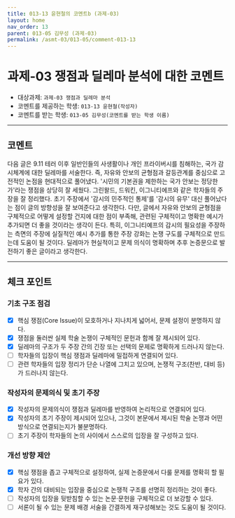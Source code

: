 ```yaml
---
title: 013-13 윤현철의 코멘트b (과제-03) 
layout: home
nav_order: 13
parent: 013-05 김무성 (과제-03)
permalink: /asmt-03/013-05/comment-013-13
---
```


# 과제-03 쟁점과 딜레마 분석에 대한 코멘트

- 대상과제: `과제-03 쟁점과 딜레마 분석`
- 코멘트를 제공하는 학생: `013-13 윤현철(작성자)` 
- 코멘트를 받는 학생: `013-05 김무성(코멘트를 받는 학생 이름)` 

---

## 코멘트

다음 글은 9.11 테러 이후 일반인들의 사생활이나 개인 프라이버시를 침해하는, 국가 감시체계에 대한 딜레마를 서술한다. 즉, 자유와 안보의 균형점과 갈등관계를 중심으로 고전적인 논점을
현대적으로 풀어냈다. '시민의 기본권을 제한하는 국가 안보는 정당한가'라는 쟁점을 상당히 잘 세웠다. 그린왈드, 드워킨, 이그니티에프와 같은 학자들의 주장을 잘 정리했다.
초기 주장에서 '감시의 민주적인 통제'를 '감시의 유무' 대신 풀어났다는 점이 글의 방향성을 잘 보여준다고 생각한다.
다만, 글에서 자유와 안보의 균형점을 구체적으로 어떻게 설정할 건지에 대한 점이 부족해, 관련된 구체적이고 명확한 예시가 추가되면 더 좋을 것이라는 생각이 든다.
특히, 이그니티예프의 감시의 필요성을 주장하는 측면의 주장에 실질적인 예시 추가를 통한 주장 강화는 논쟁 구도를 구체적으로 만드는데 도움이 될 것이다.
딜레마가 현실적이고 문제 의식이 명확하며 추후 논증문으로 발전하기 좋은 글이라고 생각한다.

---

## 체크 포인트

### **기초 구조 점검**
- [x] 핵심 쟁점(Core Issue)이 모호하거나 지나치게 넓어서, 문제 설정이 분명하지 않다.
- [x] 쟁점을 둘러싼 실제 학술 논쟁이 구체적인 문헌과 함께 잘 제시되어 있다.
- [x] 딜레마의 구조가 두 주장 간의 긴장 또는 선택의 문제로 명확하게 드러나지 않는다.
- [ ] 학자들의 입장이 핵심 쟁점과 딜레마에 밀접하게 연결되어 있다.
- [ ] 관련 학자들의 입장 정리가 단순 나열에 그치고 있으며, 논쟁적 구조(찬반, 대비 등)가 드러나지 않는다.

### **작성자의 문제의식 및 초기 주장**
- [x] 작성자의 문제의식이 쟁점과 딜레마를 반영하여 논리적으로 연결되어 있다.
- [x] 작성자의 초기 주장이 제시되어 있으나, 그것이 본문에서 제시된 학술 논쟁과 어떤 방식으로 연결되는지가 불분명하다.
- [ ] 초기 주장이 학자들의 논의 사이에서 스스로의 입장을 잘 구성하고 있다.

### **개선 방향 제안**
- [x] 핵심 쟁점을 좁고 구체적으로 설정하여, 실제 논증문에서 다룰 문제를 명확히 할 필요가 있다.
- [x] 학자 간의 대비되는 입장을 중심으로 논쟁적 구조를 선명히 정리하는 것이 좋다.
- [ ] 작성자의 입장을 뒷받침할 수 있는 논문·문헌을 구체적으로 더 보강할 수 있다.
- [ ] 서론이 될 수 있는 문제 배경 서술을 간결하게 재구성해보는 것도 도움이 될 것이다.
